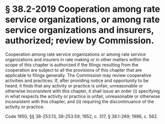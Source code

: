 # § 38.2-2019 Cooperation among rate service organizations, or among rate service organizations and insurers, authorized; review by Commission.

<p>Cooperation among rate service organizations or among rate service organizations and insurers in rate making or in other matters within the scope of this chapter is authorized if the filings resulting from the cooperation are subject to all the provisions of this chapter that are applicable to filings generally. The Commission may review cooperative activities and practices. If, after providing notice and opportunity to be heard, it finds that any activity or practice is unfair, unreasonable or otherwise inconsistent with this chapter, it shall issue an order (i) specifying in what respects the activity or practice is unfair, unreasonable or otherwise inconsistent with this chapter, and (ii) requiring the discontinuance of the activity or practice.</p><p>Code 1950, §§ 38-253.13, 38-253.59; 1952, c. 317, § 38.1-269; 1986, c. 562.</p>